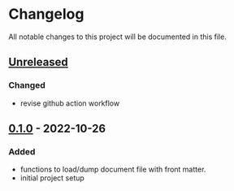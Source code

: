 # Changelog

All notable changes to this project will be documented in this file.

## [Unreleased]

### Changed

* revise github action workflow

## [0.1.0] - 2022-10-26

### Added

* functions to load/dump document file with front matter.
* initial project setup


[Unreleased]: https://github.com/koyeung/py-frontmatter/compare/main...HEAD
[0.1.0]: https://github.com/koyeung/py-frontmatter/releases/tag/0.1.0
